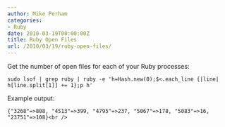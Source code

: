 ```yaml
---
author: Mike Perham
categories:
- Ruby
date: 2010-03-19T00:00:00Z
title: Ruby Open Files
url: /2010/03/19/ruby-open-files/
---
```


Get the number of open files for each of your Ruby processes:

```
sudo lsof | grep ruby | ruby -e 'h=Hash.new(0);$<.each_line {|line| h[line.split[1]] += 1};p h'
```

Example output:  
```
{"3268"=>808, "4513"=>399, "4795"=>237, "5067"=>178, "5083"=>16, "23751"=>108}<br />
```
